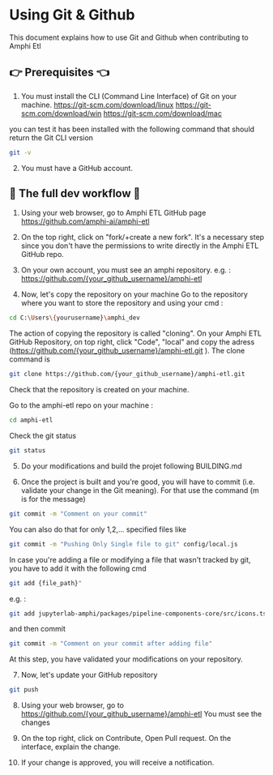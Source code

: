 # Using Git & Github

This document explains how to use Git and Github when contributing to Amphi Etl

## 👉 Prerequisites 👈
1. You must install the CLI (Command Line Interface) of Git on your machine.
https://git-scm.com/download/linux
https://git-scm.com/download/win
https://git-scm.com/download/mac

you can test it has been installed with the following command that should return the Git CLI version
```bash
git -v
```

2. You must have a GitHub account.


## 👷 The full dev workflow 👷

1. Using your web browser, go to Amphi ETL GitHub page
https://github.com/amphi-ai/amphi-etl

2. On the top right, click on "fork/+create a new fork". It's a necessary step since you don't have the permissions to write directly in the Amphi ETL GitHub repo.

3. On your own account, you must see an amphi repository.
e.g. : https://github.com/{your_github_username}/amphi-etl

4. Now, let's copy the repository on your machine
Go to the repository where you want to store the repository and using your cmd :
```bash
cd C:\Users\{yourusername}\amphi_dev
```

The action of copying the repository is called "cloning". On your Amphi ETL GitHub Repository, on top right, click "Code", "local" and copy the adress (https://github.com/{your_github_username}/amphi-etl.git ). The clone command is 
```bash
git clone https://github.com/{your_github_username}/amphi-etl.git
```

Check that the repository is created on your machine.

Go to the amphi-etl repo on your machine :
```bash
cd amphi-etl
```

Check the git status
```bash
git status
```

5. Do your modifications and build the projet following BUILDING.md

6. Once the project is built and you're good, you will have to commit (i.e. validate your change in the Git meaning).
For that use the command (m is for the message)
```bash
git commit -m "Comment on your commit"
```

You can also do that for only 1,2,... specified files like
```bash
git commit -m "Pushing Only Single file to git" config/local.js
```

In case you're adding a file or modifying a file that wasn't tracked by git, you have to add it with the following cmd 
```bash
git add {file_path}"
```

e.g. :
```bash
git add jupyterlab-amphi/packages/pipeline-components-core/src/icons.ts"
```

and then commit
```bash
git commit -m "Comment on your commit after adding file"
```

At this step, you have validated your modifications on your repository.

7. Now, let's update your GitHub repository
```bash
git push
```

8. Using your web browser, go to https://github.com/{your_github_username}/amphi-etl
You must see the changes

9. On the top right, click on Contribute, Open Pull request.
On the interface, explain the change.

10. If your change is approved, you will receive a notification. 
